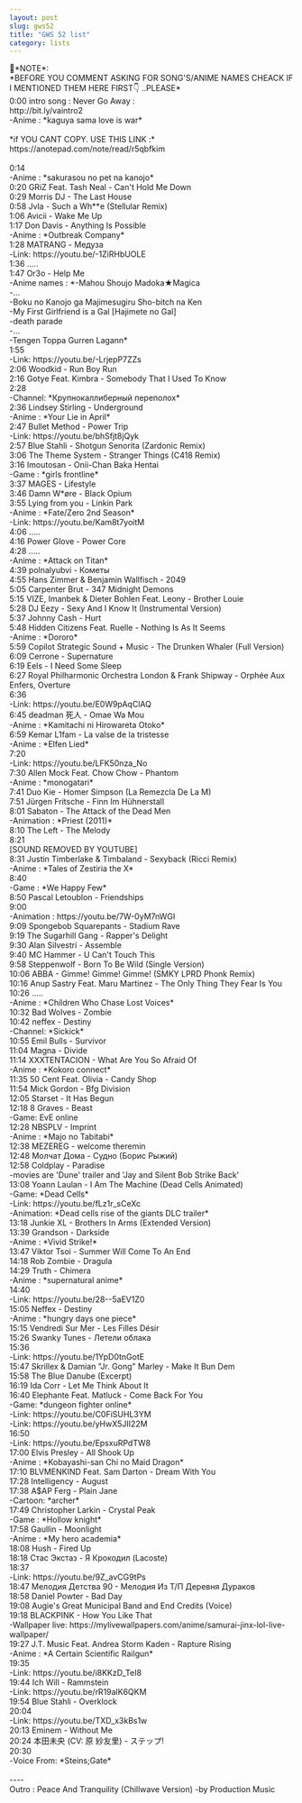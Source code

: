 ```yaml
---
layout: post
slug: gws52
title: "GWS 52 list"
category: lists
---
```

<p>
📌*NOTE*:<br>
*BEFORE YOU COMMENT ASKING FOR SONG'S/ANIME NAMES CHEACK IF I MENTIONED THEM HERE FIRST👇 ..PLEASE*<br>
0:00 intro song : Never Go Away :<br>
http://bit.ly/vaintro2<br>
-Anime : *kaguya sama love is war*<br>
<br>
*if YOU CANT COPY. USE THIS LINK :*<br>
https://anotepad.com/note/read/r5qbfkim<br>
<br>
0:14<br>
-Anime : *sakurasou no pet na kanojo*<br>
0:20 GRiZ Feat. Tash Neal - Can't Hold Me Down<br>
0:29 Morris DJ - The Last House<br>
0:58 Jvla - Such a Wh**e (Stellular Remix)<br>
1:06 Avicii - Wake Me Up<br>
1:17 Don Davis - Anything Is Possible<br>
-Anime : *Outbreak Company*<br>
1:28 MATRANG - Медуза<br>
-Link: https://youtu.be/-1ZiRHbUOLE<br>
1:36 .....<br>
1:47 Or3o - Help Me<br>
-Anime names : *-Mahou Shoujo Madoka★Magica<br>
-...<br>
-Boku no Kanojo ga Majimesugiru Sho-bitch na Ken<br>
-My First Girlfriend is a Gal [Hajimete no Gal]<br>
-death parade<br>
-...<br>
-Tengen Toppa Gurren Lagann*<br>
1:55 <br>
-Link: https://youtu.be/-LrjepP7ZZs<br>
2:06 Woodkid - Run Boy Run<br>
2:16 Gotye Feat. Kimbra - Somebody That I Used To Know<br>
2:28<br>
-Channel: *Крупнокаллиберный переполох*<br>
2:36 Lindsey Stirling - Underground<br>
-Anime : *Your Lie in April*<br>
2:47 Bullet Method - Power Trip<br>
-Link: https://youtu.be/bhSfjt8jQyk<br>
2:57 Blue Stahli - Shotgun Senorita (Zardonic Remix)<br>
3:06 The Theme System - Stranger Things (C418 Remix)<br>
3:16 Imoutosan - Onii-Chan Baka Hentai<br>
-Game : *girls frontline*<br>
3:37 MAGES - Lifestyle<br>
3:46 Damn W*øre - Black Opium<br>
3:55 Lying from you - Linkin Park<br>
-Anime : *Fate/Zero 2nd Season*<br>
-Link: https://youtu.be/Kam8t7yoitM<br>
4:06 .....<br>
4:16 Power Glove - Power Core<br>
4:28 .....<br>
-Anime : *Attack on Titan*<br>
4:39 polnalyubvi - Кометы<br>
4:55 Hans Zimmer & Benjamin Wallfisch - 2049<br>
5:05 Carpenter Brut - 347 Midnight Demons<br>
5:15 VIZE, Imanbek & Dieter Bohlen Feat. Leony - Brother Louie<br>
5:28 DJ Eezy - Sexy And I Know It (Instrumental Version)<br>
5:37 Johnny Cash - Hurt<br>
5:48 Hidden Citizens Feat. Ruelle - Nothing Is As It Seems<br>
-Anime : *Dororo*<br>
5:59 Copilot Strategic Sound + Music - The Drunken Whaler (Full Version)<br>
6:09 Cerrone - Supernature<br>
6:19 Eels - I Need Some Sleep<br>
6:27 Royal Philharmonic Orchestra London & Frank Shipway - Orphée Aux Enfers, Overture<br>
6:36<br>
-Link: https://youtu.be/E0W9pAqClAQ<br>
6:45 deadman 死人 - Omae Wa Mou<br>
-Anime : *Kamitachi ni Hirowareta Otoko*<br>
6:59 Kemar L1fam - La valse de la tristesse<br>
-Anime : *Elfen Lied*<br>
7:20<br>
-Link: https://youtu.be/LFK50nza_No<br>
7:30 Allen Mock Feat. Chow Chow - Phantom<br>
-Anime : *monogatari*<br>
7:41 Duo Kie - Homer Simpson (La Remezcla De La M)<br>
7:51 Jürgen Fritsche - Finn Im Hühnerstall<br>
8:01 Sabaton - The Attack of the Dead Men<br>
-Animation : *Priest (2011)*<br>
8:10 The Left - The Melody<br>
8:21<br>
[SOUND REMOVED BY YOUTUBE]<br>
8:31 Justin Timberlake & Timbaland - Sexyback (Ricci Remix)<br>
-Anime : *Tales of Zestiria the X*<br>
8:40<br>
-Game : *We Happy Few*<br>
8:50 Pascal Letoublon - Friendships<br>
9:00<br>
-Animation : https://youtu.be/7W-0yM7nWGI<br>
9:09 Spongebob Squarepants - Stadium Rave<br>
9:19 The Sugarhill Gang - Rapper's Delight<br>
9:30 Alan Silvestri - Assemble<br>
9:40 MC Hammer - U Can't Touch This<br>
9:58 Steppenwolf - Born To Be Wild (Single Version)<br>
10:06 ABBA - Gimme! Gimme! Gimme! (SMKY LPRD Phonk Remix)<br>
10:16 Anup Sastry Feat. Maru Martinez - The Only Thing They Fear Is You<br>
10:26 .....<br>
-Anime : *Children Who Chase Lost Voices*<br>
10:32 Bad Wolves - Zombie<br>
10:42 neffex - Destiny<br>
-Channel: *Sickick*<br>
10:55 Emil Bulls - Survivor<br>
11:04 Magna - Divide<br>
11:14 XXXTENTACION - What Are You So Afraid Of<br>
-Anime : *Kokoro connect*<br>
11:35 50 Cent Feat. Olivia - Candy Shop<br>
11:54 Mick Gordon - Bfg Division<br>
12:05 Starset - It Has Begun<br>
12:18 8 Graves - Beast<br>
-Game: EvE online<br>
12:28 NBSPLV - Imprint<br>
-Anime : *Majo no Tabitabi*<br>
12:38 MEZEREG - welcome theremin<br>
12:48 Молчат Дома - Судно (Борис Рыжий)<br>
12:58 Coldplay - Paradise<br>
-movies are 'Dune' trailer and 'Jay and Silent Bob Strike Back'<br>
13:08 Yoann Laulan - I Am The Machine (Dead Cells Animated)<br>
-Game: *Dead Cells*<br>
-Link: https://youtu.be/fLz1r_sCeXc<br>
-Animation: *Dead cells rise of the giants DLC trailer*<br>
13:18 Junkie XL - Brothers In Arms (Extended Version)<br>
13:39 Grandson - Darkside<br>
-Anime : *Vivid Strike!*<br>
13:47 Viktor Tsoi - Summer Will Come To An End<br>
14:18 Rob Zombie - Dragula<br>
14:29 Truth - Chimera<br>
-Anime : *supernatural anime*<br>
14:40<br>
-Link: https://youtu.be/28--5aEV1Z0<br>
15:05 Neffex - Destiny<br>
-Anime : *hungry days one piece*<br>
15:15 Vendredi Sur Mer - Les Filles Désir<br>
15:26 Swanky Tunes - Летели облака<br>
15:36<br>
-Link: https://youtu.be/1YpD0tnGotE<br>
15:47 Skrillex & Damian "Jr. Gong" Marley - Make It Bun Dem<br>
15:58 The Blue Danube (Excerpt)<br>
16:19 Ida Corr - Let Me Think About It<br>
16:40 Elephante Feat. Matluck - Come Back For You<br>
-Game: *dungeon fighter online*<br>
-Link: https://youtu.be/C0FiSUHL3YM<br>
-Link: https://youtu.be/yHwX5JII22M<br>
16:50<br>
-Link: https://youtu.be/EpsxuRPdTW8<br>
17:00 Elvis Presley - All Shook Up<br>
-Anime : *Kobayashi-san Chi no Maid Dragon*<br>
17:10 BLVMENKIND Feat. Sam Darton - Dream With You<br>
17:28 Intelligency - August<br>
17:38 A$AP Ferg - Plain Jane<br>
-Cartoon: *archer*<br>
17:49 Christopher Larkin - Crystal Peak<br>
-Game : *Hollow knight*<br>
17:58 Gaullin - Moonlight<br>
-Anime : *My hero academia*<br>
18:08 Hush - Fired Up<br>
18:18 Стас Экстаз - Я Крокодил (Lacoste)<br>
18:37<br>
-Link: https://youtu.be/9Z_avCG9tPs<br>
18:47 Мелодия Детства 90 - Мелодия Из Т/П Деревня Дураков<br>
18:58 Daniel Powter - Bad Day<br>
19:08 Augie's Great Municipal Band and End Credits (Voice)<br>
19:18 BLACKPINK - How You Like That<br>
-Wallpaper live: https://mylivewallpapers.com/anime/samurai-jinx-lol-live-wallpaper/<br>
19:27 J.T. Music Feat. Andrea Storm Kaden - Rapture Rising<br>
-Anime : *A Certain Scientific Railgun*<br>
19:35<br>
-Link: https://youtu.be/i8KKzD_TeI8<br>
19:44 Ich Will - Rammstein<br>
-Link: https://youtu.be/rR19alK6QKM<br>
19:54 Blue Stahli - Overklock<br>
20:04<br>
-Link: https://youtu.be/TXD_x3kBs1w<br>
20:13 Eminem - Without Me<br>
20:24 本田未央 (CV: 原 紗友里) - ステップ!<br>
20:30<br>
-Voice From: *Steins;Gate*<br>
<br>
----<br>
Outro : Peace And Tranquility (Chillwave Version) -by Production Music<br>
</p>